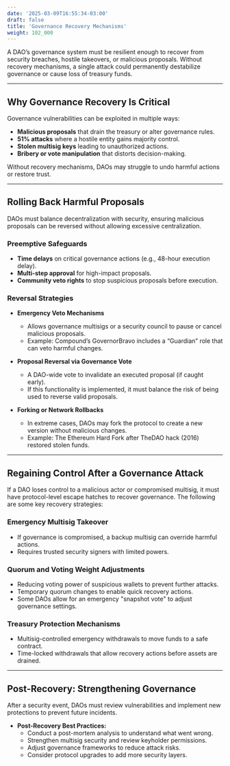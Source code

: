 ```yaml
---
date: '2025-03-09T16:55:34-03:00'
draft: false
title: 'Governance Recovery Mechanisms'
weight: 102_000
---
```


A DAO’s governance system must be resilient enough to recover from security breaches, hostile takeovers, or malicious proposals. Without recovery mechanisms, a single attack could permanently destabilize governance or cause loss of treasury funds.  

---

## **Why Governance Recovery Is Critical**  

Governance vulnerabilities can be exploited in multiple ways:  

   - **Malicious proposals** that drain the treasury or alter governance rules.  
   - **51% attacks** where a hostile entity gains majority control.  
   - **Stolen multisig keys** leading to unauthorized actions.  
   - **Bribery or vote manipulation** that distorts decision-making.  

Without recovery mechanisms, DAOs may struggle to undo harmful actions or restore trust.  

---

## **Rolling Back Harmful Proposals**  

DAOs must balance decentralization with security, ensuring malicious proposals can be reversed without allowing excessive centralization.  

### **Preemptive Safeguards**  
- **Time delays** on critical governance actions (e.g., 48-hour execution delay).  
- **Multi-step approval** for high-impact proposals.  
- **Community veto rights** to stop suspicious proposals before execution.  

### **Reversal Strategies**  
- **Emergency Veto Mechanisms**  
   - Allows governance multisigs or a security council to pause or cancel malicious proposals.  
   - Example: Compound’s GovernorBravo includes a “Guardian” role that can veto harmful changes.  

- **Proposal Reversal via Governance Vote**  
   - A DAO-wide vote to invalidate an executed proposal (if caught early).  
   - If this functionality is implemented, it must balance the risk of being used to reverse valid proposals.

- **Forking or Network Rollbacks**  
   - In extreme cases, DAOs may fork the protocol to create a new version without malicious changes.  
   - Example: The Ethereum Hard Fork after TheDAO hack (2016) restored stolen funds.  

---

## **Regaining Control After a Governance Attack**  

If a DAO loses control to a malicious actor or compromised multisig, it must have protocol-level escape hatches to recover governance. The following are some key recovery strategies:  

### **Emergency Multisig Takeover**  
- If governance is compromised, a backup multisig can override harmful actions.  
- Requires trusted security signers with limited powers.  

### **Quorum and Voting Weight Adjustments**  
- Reducing voting power of suspicious wallets to prevent further attacks.  
- Temporary quorum changes to enable quick recovery actions.  
- Some DAOs allow for an emergency "snapshot vote" to adjust governance settings.  

### **Treasury Protection Mechanisms**  
- Multisig-controlled emergency withdrawals to move funds to a safe contract.  
- Time-locked withdrawals that allow recovery actions before assets are drained.  

---

## **Post-Recovery: Strengthening Governance**  

After a security event, DAOs must review vulnerabilities and implement new protections to prevent future incidents.  

- **Post-Recovery Best Practices:**  
  - Conduct a post-mortem analysis to understand what went wrong.  
  - Strengthen multisig security and review keyholder permissions.  
  - Adjust governance frameworks to reduce attack risks.  
  - Consider protocol upgrades to add more security layers.  

